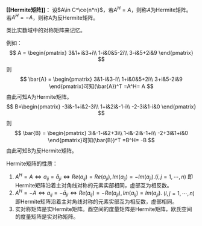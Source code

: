 **[[Hermite矩阵]]：** 设$A\in C^\ce{n*n}$，若$A^H = A$，则称$A$为Hermite矩阵。若$A^H = -A$，则称A为反Hermite矩阵。

类比实数域中的对称矩阵来记忆。

例如：
$$
A = \begin{pmatrix}
3&1+i&3+i\\
1-i&0&5-2i\\
3-i&5+2i&9
\end{pmatrix}
$$
则
$$
\bar{A} = 
\begin{pmatrix}
3&1-i&3-i\\
1+i&0&5+2i\\
3+i&5-2i&9
\end{pmatrix}可知(\bar{A})^T =A^H= A
$$
由此可知A为Hermite矩阵。
$$
B=\begin{pmatrix}
-3i&-1+i&2-3i\\
1+i&2i&-1-i\\
-2-3i&1-i&0
\end{pmatrix}
$$
则
$$
\bar{B} = 
\begin{pmatrix}
3i&-1-i&2+3i\\
1-i&-2i&-1+i\\
-2+3i&1+i&0
\end{pmatrix}可知(\bar{B})^T =B^H= -B
$$
由此可知B为反Hermite矩阵。

Hermite矩阵的性质：
1. $A^H = A\Leftrightarrow a_{ij} = \bar{a}_{ji}\Leftrightarrow Re(a_{ij}) = Re(a_{ji}),Im(a_{ij}) = -Im(a_{ji}).(i,j=1,\cdots ,n)$ 
即Hermite矩阵沿着主对角线对称的元素实部相同，虚部互为相反数。
2. $A^H = -A\Leftrightarrow a_{ij} = -\bar{a}_{ji}\Leftrightarrow Re(a_{ij}) = -Re(a_{ji}),Im(a_{ij}) = Im(a_{ji}).$
$(i,j=1,\cdots ,n)$即Hermite矩阵沿着主对角线对称的元素实部互为相反数，虚部相同。
3. 实对称矩阵是实Hermite矩阵。酉空间的度量矩阵是Hermite矩阵，欧氏空间的度量矩阵是实对称矩阵。